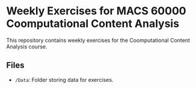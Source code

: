 # Weekly Exercises for MACS 60000 Coomputational Content Analysis
This repository contains weekly exercises for the Coomputational Content Analysis course. 

## Files
- `/Data`: Folder storing data for exercises.